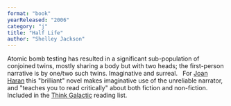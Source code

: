 ```yaml
---
format: "book"
yearReleased: "2006"
category: "j"
title: "Half Life"
author: "Shelley Jackson"
---
```

Atomic bomb testing has resulted in a significant  sub-population of conjoined twins, mostly sharing a body but with two heads; the  first-person narrative is by one/two such twins. Imaginative and surreal.
 
For <a href="https://gb.ivoox.com/en/episode-15-science-fiction-crowdfunding-and-media-repression-audios-mp3_rf_20311321_1.html"> Joan Haran</a> this "brilliant" novel makes imaginative use of the unreliable  narrator, and "teaches you to read critically" about both fiction and  non-fiction.
 
Included in the <a href="https://thinkgalactic.org/reading-lists/by-author/">Think Galactic</a>  reading list.
 